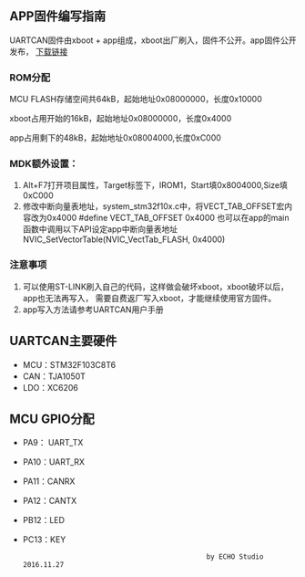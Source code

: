 ## APP固件编写指南

UARTCAN固件由xboot + app组成，xboot出厂刷入，固件不公开。app固件公开发布，
[下载链接](https://github.com/xjtuecho/UARTCAN/tree/master/HEX)

### ROM分配

MCU FLASH存储空间共64kB，起始地址0x08000000，长度0x10000

xboot占用开始的16kB，起始地址0x08000000，长度0x4000

app占用剩下的48kB，起始地址0x08004000,长度0xC000

### MDK额外设置：
1. Alt+F7打开项目属性，Target标签下，IROM1，Start填0x8004000,Size填0xC000
2. 修改中断向量表地址，system_stm32f10x.c中，将VECT_TAB_OFFSET宏内容改为0x4000
   #define VECT_TAB_OFFSET  0x4000
   也可以在app的main函数中调用以下API设定app中断向量表地址
   NVIC_SetVectorTable(NVIC_VectTab_FLASH, 0x4000)

### 注意事项
1. 可以使用ST-LINK刷入自己的代码，这样做会破坏xboot，xboot破坏以后，app也无法再写入，
   需要自费返厂写入xboot，才能继续使用官方固件。
2. app写入方法请参考UARTCAN用户手册

## UARTCAN主要硬件
- MCU：STM32F103C8T6
- CAN：TJA1050T
- LDO：XC6206

## MCU GPIO分配
- PA9： UART_TX
- PA10：UART_RX
- PA11：CANRX
- PA12：CANTX
- PB12：LED
- PC13：KEY

                                                   by ECHO Studio 2016.11.27

